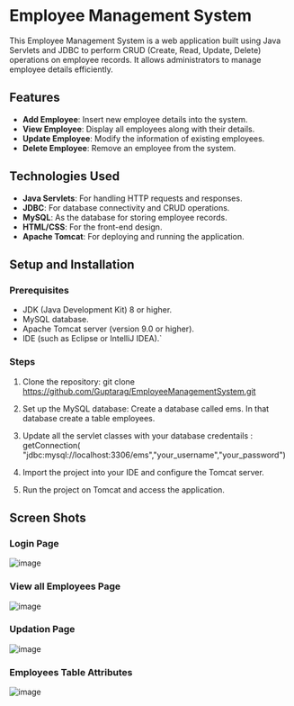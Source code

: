 

# Employee Management System

This Employee Management System is a web application built using Java Servlets and JDBC to perform CRUD (Create, Read, Update, Delete) operations on employee records. It allows administrators to manage employee details efficiently.

## Features

- **Add Employee**: Insert new employee details into the system.
- **View Employee**: Display all employees along with their details.
- **Update Employee**: Modify the information of existing employees.
- **Delete Employee**: Remove an employee from the system.

## Technologies Used

- **Java Servlets**: For handling HTTP requests and responses.
- **JDBC**: For database connectivity and CRUD operations.
- **MySQL**: As the database for storing employee records.
- **HTML/CSS**: For the front-end design.
- **Apache Tomcat**: For deploying and running the application.

## Setup and Installation

### Prerequisites

- JDK (Java Development Kit) 8 or higher.
- MySQL database.
- Apache Tomcat server (version 9.0 or higher).
- IDE (such as Eclipse or IntelliJ IDEA).`

### Steps

1. Clone the repository:
   git clone https://github.com/Guptarag/EmployeeManagementSystem.git
   
2. Set up the MySQL database:
  Create a database called ems. In that database create a table employees. 
   
3. Update all the servlet classes with your database credentails :
   getConnection( "jdbc:mysql://localhost:3306/ems","your_username","your_password")
   
4. Import the project into your IDE and configure the Tomcat server.

5. Run the project on Tomcat and access the application.

## Screen Shots

### Login Page
![image](https://github.com/user-attachments/assets/fae9e527-d345-43b2-91b9-891bcb245521)

### View all Employees Page
![image](https://github.com/user-attachments/assets/3ccf56c2-32a3-432f-a716-2293b7ca042e)

### Updation Page
![image](https://github.com/user-attachments/assets/ea0fb5fd-faba-48d3-aaa8-d2ab994649ab)

### Employees Table Attributes
![image](https://github.com/user-attachments/assets/7b2e861b-d54e-4603-9839-be061b2e0293)



